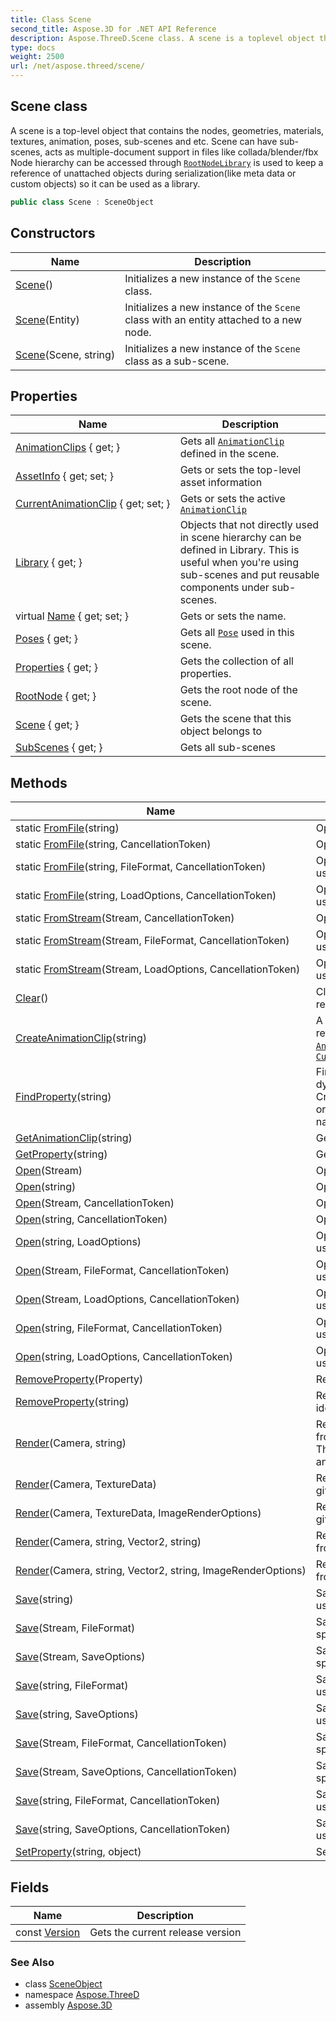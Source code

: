 ```yaml
---
title: Class Scene
second_title: Aspose.3D for .NET API Reference
description: Aspose.ThreeD.Scene class. A scene is a toplevel object that contains the nodes geometries materials textures animation poses subscenes and etc. Scene can have subscenes acts as multipledocument support in files like collada/blender/fbx Node hierarchy can be accessed through RootNodeLibrary is used to keep a reference of unattached objects during serializationlike meta data or custom objects so it can be used as a library
type: docs
weight: 2500
url: /net/aspose.threed/scene/
---
```

## Scene class

A scene is a top-level object that contains the nodes, geometries, materials, textures, animation, poses, sub-scenes and etc. Scene can have sub-scenes, acts as multiple-document support in files like collada/blender/fbx Node hierarchy can be accessed through [`RootNode`](./rootnode/)[`Library`](./library/) is used to keep a reference of unattached objects during serialization(like meta data or custom objects) so it can be used as a library.

```csharp
public class Scene : SceneObject
```

## Constructors

| Name | Description |
| --- | --- |
| [Scene](scene/#constructor)() | Initializes a new instance of the `Scene` class. |
| [Scene](scene/#constructor_1)(Entity) | Initializes a new instance of the `Scene` class with an entity attached to a new node. |
| [Scene](scene/#constructor_2)(Scene, string) | Initializes a new instance of the `Scene` class as a sub-scene. |

## Properties

| Name | Description |
| --- | --- |
| [AnimationClips](../../aspose.threed/scene/animationclips/) { get; } | Gets all [`AnimationClip`](../../aspose.threed.animation/animationclip/) defined in the scene. |
| [AssetInfo](../../aspose.threed/scene/assetinfo/) { get; set; } | Gets or sets the top-level asset information |
| [CurrentAnimationClip](../../aspose.threed/scene/currentanimationclip/) { get; set; } | Gets or sets the active [`AnimationClip`](../../aspose.threed.animation/animationclip/) |
| [Library](../../aspose.threed/scene/library/) { get; } | Objects that not directly used in scene hierarchy can be defined in Library. This is useful when you're using sub-scenes and put reusable components under sub-scenes. |
| virtual [Name](../../aspose.threed/a3dobject/name/) { get; set; } | Gets or sets the name. |
| [Poses](../../aspose.threed/scene/poses/) { get; } | Gets all [`Pose`](../pose/) used in this scene. |
| [Properties](../../aspose.threed/a3dobject/properties/) { get; } | Gets the collection of all properties. |
| [RootNode](../../aspose.threed/scene/rootnode/) { get; } | Gets the root node of the scene. |
| [Scene](../../aspose.threed/sceneobject/scene/) { get; } | Gets the scene that this object belongs to |
| [SubScenes](../../aspose.threed/scene/subscenes/) { get; } | Gets all sub-scenes |

## Methods

| Name | Description |
| --- | --- |
| static [FromFile](../../aspose.threed/scene/fromfile/#fromfile)(string) | Opens the scene from given path |
| static [FromFile](../../aspose.threed/scene/fromfile/#fromfile_3)(string, CancellationToken) | Opens the scene from given path |
| static [FromFile](../../aspose.threed/scene/fromfile/#fromfile_1)(string, FileFormat, CancellationToken) | Opens the scene from given path using specified file format. |
| static [FromFile](../../aspose.threed/scene/fromfile/#fromfile_2)(string, LoadOptions, CancellationToken) | Opens the scene from given path using specified file format. |
| static [FromStream](../../aspose.threed/scene/fromstream/#fromstream_2)(Stream, CancellationToken) | Opens the scene from given stream |
| static [FromStream](../../aspose.threed/scene/fromstream/#fromstream)(Stream, FileFormat, CancellationToken) | Opens the scene from given stream using specified file format. |
| static [FromStream](../../aspose.threed/scene/fromstream/#fromstream_1)(Stream, LoadOptions, CancellationToken) | Opens the scene from given stream using specified IO config. |
| [Clear](../../aspose.threed/scene/clear/)() | Clears the scene content and restores the default settings. |
| [CreateAnimationClip](../../aspose.threed/scene/createanimationclip/)(string) | A shorthand function to create and register the [`AnimationClip`](../../aspose.threed.animation/animationclip/) The first [`AnimationClip`](../../aspose.threed.animation/animationclip/) will be assigned to the [`CurrentAnimationClip`](./currentanimationclip/) |
| [FindProperty](../../aspose.threed/a3dobject/findproperty/)(string) | Finds the property. It can be a dynamic property (Created by CreateDynamicProperty/SetProperty) or native property(Identified by its name) |
| [GetAnimationClip](../../aspose.threed/scene/getanimationclip/)(string) | Gets a named [`AnimationClip`](../../aspose.threed.animation/animationclip/) |
| [GetProperty](../../aspose.threed/a3dobject/getproperty/)(string) | Get the value of specified property |
| [Open](../../aspose.threed/scene/open/#open)(Stream) | Opens the scene from given stream |
| [Open](../../aspose.threed/scene/open/#open_4)(string) | Opens the scene from given path |
| [Open](../../aspose.threed/scene/open/#open_3)(Stream, CancellationToken) | Opens the scene from given stream |
| [Open](../../aspose.threed/scene/open/#open_8)(string, CancellationToken) | Opens the scene from given path |
| [Open](../../aspose.threed/scene/open/#open_6)(string, LoadOptions) | Opens the scene from given path using specified file format. |
| [Open](../../aspose.threed/scene/open/#open_1)(Stream, FileFormat, CancellationToken) | Opens the scene from given stream using specified file format. |
| [Open](../../aspose.threed/scene/open/#open_2)(Stream, LoadOptions, CancellationToken) | Opens the scene from given stream using specified IO config. |
| [Open](../../aspose.threed/scene/open/#open_5)(string, FileFormat, CancellationToken) | Opens the scene from given path using specified file format. |
| [Open](../../aspose.threed/scene/open/#open_7)(string, LoadOptions, CancellationToken) | Opens the scene from given path using specified file format. |
| [RemoveProperty](../../aspose.threed/a3dobject/removeproperty/)(Property) | Removes a dynamic property. |
| [RemoveProperty](../../aspose.threed/a3dobject/removeproperty/)(string) | Remove the specified property identified by name |
| [Render](../../aspose.threed/scene/render/#render_2)(Camera, string) | Render the scene into external file from given camera's perspective. The default output size is 1024x768 and output format is png |
| [Render](../../aspose.threed/scene/render/#render)(Camera, TextureData) | Render the scene into bitmap from given camera's perspective. |
| [Render](../../aspose.threed/scene/render/#render_1)(Camera, TextureData, ImageRenderOptions) | Render the scene into bitmap from given camera's perspective. |
| [Render](../../aspose.threed/scene/render/#render_3)(Camera, string, Vector2, string) | Render the scene into external file from given camera's perspective. |
| [Render](../../aspose.threed/scene/render/#render_4)(Camera, string, Vector2, string, ImageRenderOptions) | Render the scene into external file from given camera's perspective. |
| [Save](../../aspose.threed/scene/save/#save_4)(string) | Saves the scene to specified path using specified file format. |
| [Save](../../aspose.threed/scene/save/#save)(Stream, FileFormat) | Saves the scene to stream using specified file format. |
| [Save](../../aspose.threed/scene/save/#save_2)(Stream, SaveOptions) | Saves the scene to stream using specified file format. |
| [Save](../../aspose.threed/scene/save/#save_5)(string, FileFormat) | Saves the scene to specified path using specified file format. |
| [Save](../../aspose.threed/scene/save/#save_7)(string, SaveOptions) | Saves the scene to specified path using specified file format. |
| [Save](../../aspose.threed/scene/save/#save_1)(Stream, FileFormat, CancellationToken) | Saves the scene to stream using specified file format. |
| [Save](../../aspose.threed/scene/save/#save_3)(Stream, SaveOptions, CancellationToken) | Saves the scene to stream using specified file format. |
| [Save](../../aspose.threed/scene/save/#save_6)(string, FileFormat, CancellationToken) | Saves the scene to specified path using specified file format. |
| [Save](../../aspose.threed/scene/save/#save_8)(string, SaveOptions, CancellationToken) | Saves the scene to specified path using specified file format. |
| [SetProperty](../../aspose.threed/a3dobject/setproperty/)(string, object) | Sets the value of specified property |

## Fields

| Name | Description |
| --- | --- |
| const [Version](../../aspose.threed/scene/version/) | Gets the current release version |

### See Also

* class [SceneObject](../sceneobject/)
* namespace [Aspose.ThreeD](../../aspose.threed/)
* assembly [Aspose.3D](../../)



